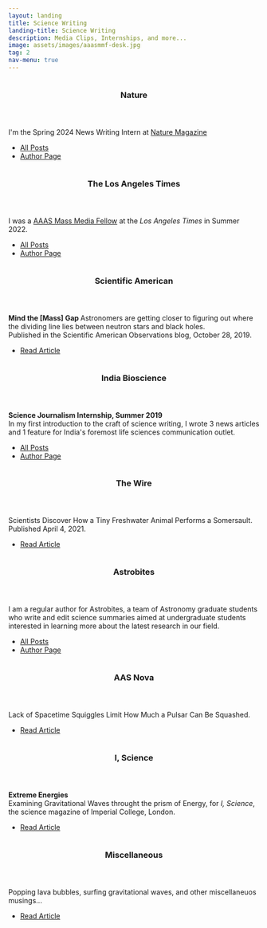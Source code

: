 ```yaml
---
layout: landing
title: Science Writing
landing-title: Science Writing
description: Media Clips, Internships, and more...
image: assets/images/aaasmmf-desk.jpg
tag: 2
nav-menu: true
---
```


<!-- Two -->
<section id="two" class="spotlights">
        <section>
                <a href="generic.html" class="image">
                        <img src="{% link assets/images/nature.jpg %}" alt="" data-position="25% 25%" />
                </a>
                <div class="content">
                        <div class="inner">
                                <header class="major">
                                        <h3>Nature</h3>
                                </header>
                                <p>I'm the Spring 2024 News Writing Intern at <a href="https://www.nature.com/news" target="_blank" rel="noopener">Nature Magazine</a></p>
                                <ul class="actions">
                                        <li><a href="nature_posts.html" class="button">All Posts</a></li>
                                        <li><a href="https://www.nature.com/search?q=author=Sumeet+Kulkarni&article_type=news&order=relevance&author=Sumeet%20Kulkarni" target="_blank" class="button" rel="noopener noreferrer">Author Page</a></li>
                                </ul>
                        </div>
                </div>
        </section>
        <section>
                <a href="generic.html" class="image">
                        <img src="{% link assets/images/latimes-logo.jpg %}" alt="" data-position="25% 25%" />
                </a>
                <div class="content">
                        <div class="inner">
                                <header class="major">
                                        <h3>The Los Angeles Times</h3>
                                </header>
                                <p>I was a <a href="https://www.aaas.org/programs/mass-media-fellowship" target="_blank" rel="noopener">AAAS Mass Media Fellow</a> at the <i>Los Angeles Times</i> in Summer 2022.</p>
                                <ul class="actions">
                                        <li><a href="latimes_posts.html" class="button">All Posts</a></li>
                                        <li><a href="https://www.latimes.com/people/sumeet-kulkarni" target="_blank" class="button" rel="noopener noreferrer">Author Page</a></li>
                                </ul>
                        </div>
                </div>
        </section>
	<section>
		<a href="https://blogs.scientificamerican.com/observations/mind-the-mass-gap/" target="_blank" class="image" rel="noopener noreferrer">
			<img src="{% link assets/images/sciam.jpg %}" alt="" data-position="center center" />
		</a>
		<div class="content">
			<div class="inner">
				<header class="major">
					<h3>Scientific American</h3>
				</header>
				<p><b> Mind the [Mass] Gap </b> Astronomers are getting closer to figuring out where the dividing line lies between neutron stars and black holes.<br>
                                       Published in the Scientific American Observations blog, October 28, 2019.</p>
				<ul class="actions">
					<li><a href="https://blogs.scientificamerican.com/observations/mind-the-mass-gap/" target="_blank" class="button" rel="noopener noreferrer">Read Article</a></li>
				</ul>
			</div>
		</div>
	</section>
	<section>
		<a href="https://indiabioscience.org/authors/SumeetKulkarni" class="image">
			<img src="{% link assets/images/indiabioscience.jpg %}" alt="" data-position="top center" />
		</a>
		<div class="content">
			<div class="inner">
				<header class="major">
					<h3>India Bioscience</h3>
				</header>
				<p><b> Science Journalism Internship, Summer 2019 </b> <br>
				In my first introduction to the craft of science writing, I wrote 3 news articles and 1 feature for India's foremost life sciences communication outlet.</p>
				<ul class="actions">
					<li><a href="generic.html" class="button">All Posts</a></li>
                                        <li><a href="https://indiabioscience.org/authors/SumeetKulkarni" target="_blank" class="button" rel="noopener noreferrer">Author Page</a></li>
				</ul>
			</div>
		</div>
        </section>
                <section>
                <a href="https://science.thewire.in/the-sciences/scientists-discover-how-a-tiny-freshwater-animal-performs-a-somersault/" target="_blank" class="image" rel="noopener noreferrer">
                        <img src="{% link assets/images/thewire.jpg %}" alt="" data-position="center center" />
                </a>
                <div class="content">
                        <div class="inner">
                                <header class="major">
                                        <h3>The Wire</h3>
                                </header>
                                <p>Scientists Discover How a Tiny Freshwater Animal Performs a Somersault. Published April  4, 2021.</p>
                                <ul class="actions">
                                        <li><a href="https://science.thewire.in/the-sciences/scientists-discover-how-a-tiny-freshwater-animal-performs-a-somersault/" target="_blank" class="button" rel="noopener noreferrer">Read Article</a></li>
                                </ul>
                        </div>
                </div>
        </section>
        <section>
		<a href="generic.html" class="image">
			<img src="{% link assets/images/astrobites.jpg %}" alt="" data-position="25% 25%" />
		</a>
		<div class="content">
			<div class="inner">
				<header class="major">
					<h3>Astrobites</h3>
				</header>
				<p>I am a regular author for Astrobites, a team of Astronomy graduate students who write and edit science summaries aimed at undergraduate students interested in learning more about the latest research in our field.</p>
				<ul class="actions">
					<li><a href="generic.html" class="button">All Posts</a></li>
                                        <li><a href="https://astrobites.org/author/skulkarni/" target="_blank" class="button" rel="noopener noreferrer">Author Page</a></li>
				</ul>
			</div>
		</div>
	</section> 
                <section>
                <a href="https://aasnova.org/2020/09/22/lack-of-spacetime-squiggles-limit-how-much-a-pulsar-can-be-squashed/" class="image" rel="noopener noreferrer">
                        <img src="{% link assets/images/aasnova.jpg %}" alt="" data-position="25% 25%" />
                </a>
                <div class="content">
                        <div class="inner">
                                <header class="major">
                                        <h3>AAS Nova</h3>
                                </header>
                                <p>Lack of Spacetime Squiggles Limit How Much a Pulsar Can Be Squashed.</p>
                                <ul class="actions">
                                        <li><a href="https://aasnova.org/2020/09/22/lack-of-spacetime-squiggles-limit-how-much-a-pulsar-can-be-squashed/" target="_blank" class="button" rel="noopener noreferrer">Read Article</a></li>
                                </ul>
                        </div>
                </div>
        </section>      
	<section>
                <a href="http://isciencemag.co.uk/wp-content/uploads/2019/12/IScience__Fall19_Online-1.pdf#page=20" target="_blank" class="image" rel="noopener noreferrer">
                        <img src="{% link assets/images/iscience.jpg %}" alt="" data-position="center center" />
                </a>
                <div class="content">
                        <div class="inner">
                                <header class="major">
                                        <h3>I, Science</h3>
                                </header>
                                <p><b> Extreme Energies </b> <br> Examining Gravitational Waves throught the prism of Energy, for <i>I, Science</i>, the science magazine of Imperial College, London.</p>
                                <ul class="actions">
                                        <li><a href="http://isciencemag.co.uk/wp-content/uploads/2019/12/IScience__Fall19_Online-1.pdf#page=20" target="_blank" class="button" rel="noopener noreferrer">Read Article</a></li>
                                </ul>
                        </div>
                </div>
        </section>
	<section>
                <a href="" target="_blank" class="image">
                        <img src="{% link assets/images/misc.jpg %}" alt="" data-position="center center" />
                </a>
                <div class="content">
                        <div class="inner">
                                <header class="major">
                                        <h3>Miscellaneous</h3>
                                </header>
                                <p>Popping lava bubbles, surfing gravitational waves, and other miscellaneuos musings...</p>
                                <ul class="actions">
                                        <li><a href="https://sciworthy.com/using-gas-bubbles-in-lava-to-predict-ancient-air-pressure/" target="_blank" class="button" rel="noopener noreferrer">Read Article</a></li>
                                </ul>
                        </div>
                </div>
        </section>
</section>



